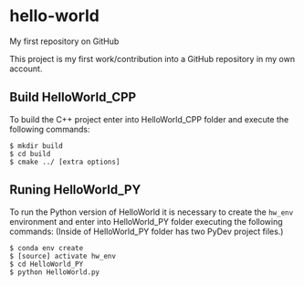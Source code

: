 # hello-world
My first repository on GitHub

This project is my first work/contribution into a GitHub repository in my own account.

## Build HelloWorld_CPP
To build the C++ project enter into HelloWorld_CPP folder and execute the following commands:
```shell
$ mkdir build
$ cd build
$ cmake ../ [extra options]
```

## Runing HelloWorld_PY
To run the Python version of HelloWorld it is necessary to create the `hw_env` environment and enter into HelloWorld_PY folder executing the following commands: (Inside of HelloWorld_PY folder has two PyDev project files.)
```shell
$ conda env create
$ [source] activate hw_env
$ cd HelloWorld_PY
$ python HelloWorld.py
```
